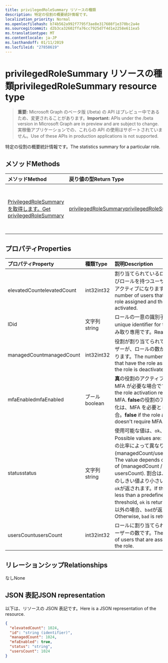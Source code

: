 ```yaml
---
title: privilegedRoleSummary リソースの種類
description: 特定の役割の概要統計情報です。
localization_priority: Normal
ms.openlocfilehash: b74b562a992f7795f3ae8e317608f1e370bc2a4e
ms.sourcegitcommit: d2b3ca32602ffa76cc7925d7f4d1e2258e611ea5
ms.translationtype: MT
ms.contentlocale: ja-JP
ms.lasthandoff: 01/11/2019
ms.locfileid: "27858619"
---
```

# <a name="privilegedrolesummary-resource-type"></a><span data-ttu-id="7111b-103">privilegedRoleSummary リソースの種類</span><span class="sxs-lookup"><span data-stu-id="7111b-103">privilegedRoleSummary resource type</span></span>

> <span data-ttu-id="7111b-104">**重要:** Microsoft Graph のベータ版 (/beta) の API はプレビュー中であるため、変更されることがあります。</span><span class="sxs-lookup"><span data-stu-id="7111b-104">**Important:** APIs under the /beta version in Microsoft Graph are in preview and are subject to change.</span></span> <span data-ttu-id="7111b-105">実稼働アプリケーションでの、これらの API の使用はサポートされていません。</span><span class="sxs-lookup"><span data-stu-id="7111b-105">Use of these APIs in production applications is not supported.</span></span>

<span data-ttu-id="7111b-106">特定の役割の概要統計情報です。</span><span class="sxs-lookup"><span data-stu-id="7111b-106">The statistics summary for a particular role.</span></span>


## <a name="methods"></a><span data-ttu-id="7111b-107">メソッド</span><span class="sxs-lookup"><span data-stu-id="7111b-107">Methods</span></span>

| <span data-ttu-id="7111b-108">メソッド</span><span class="sxs-lookup"><span data-stu-id="7111b-108">Method</span></span>           | <span data-ttu-id="7111b-109">戻り値の型</span><span class="sxs-lookup"><span data-stu-id="7111b-109">Return Type</span></span>    |<span data-ttu-id="7111b-110">説明</span><span class="sxs-lookup"><span data-stu-id="7111b-110">Description</span></span>|
|:---------------|:--------|:----------|
|[<span data-ttu-id="7111b-111">PrivilegedRoleSummary を取得します。</span><span class="sxs-lookup"><span data-stu-id="7111b-111">Get privilegedRoleSummary</span></span>](../api/privilegedrolesummary-get.md) | [<span data-ttu-id="7111b-112">privilegedRoleSummary</span><span class="sxs-lookup"><span data-stu-id="7111b-112">privilegedRoleSummary</span></span>](privilegedrolesummary.md) |<span data-ttu-id="7111b-113">PrivilegedRoleSummary オブジェクトのプロパティと関係を参照してください。</span><span class="sxs-lookup"><span data-stu-id="7111b-113">Read properties and relationships of privilegedRoleSummary object.</span></span>|

## <a name="properties"></a><span data-ttu-id="7111b-114">プロパティ</span><span class="sxs-lookup"><span data-stu-id="7111b-114">Properties</span></span>
| <span data-ttu-id="7111b-115">プロパティ</span><span class="sxs-lookup"><span data-stu-id="7111b-115">Property</span></span>     | <span data-ttu-id="7111b-116">種類</span><span class="sxs-lookup"><span data-stu-id="7111b-116">Type</span></span>   |<span data-ttu-id="7111b-117">説明</span><span class="sxs-lookup"><span data-stu-id="7111b-117">Description</span></span>|
|:---------------|:--------|:----------|
|<span data-ttu-id="7111b-118">elevatedCount</span><span class="sxs-lookup"><span data-stu-id="7111b-118">elevatedCount</span></span>|<span data-ttu-id="7111b-119">int32</span><span class="sxs-lookup"><span data-stu-id="7111b-119">int32</span></span>|<span data-ttu-id="7111b-120">割り当てられているロールおよびロールを持つユーザーの数がアクティブになります。</span><span class="sxs-lookup"><span data-stu-id="7111b-120">The number of users that have the role assigned and the role is activated.</span></span>|
|<span data-ttu-id="7111b-121">ID</span><span class="sxs-lookup"><span data-stu-id="7111b-121">id</span></span>|<span data-ttu-id="7111b-122">文字列</span><span class="sxs-lookup"><span data-stu-id="7111b-122">string</span></span>| <span data-ttu-id="7111b-123">ロールの一意の識別子です。</span><span class="sxs-lookup"><span data-stu-id="7111b-123">The unique identifier for the role.</span></span> <span data-ttu-id="7111b-124">読み取り専用です。</span><span class="sxs-lookup"><span data-stu-id="7111b-124">Read-only.</span></span>|
|<span data-ttu-id="7111b-125">managedCount</span><span class="sxs-lookup"><span data-stu-id="7111b-125">managedCount</span></span>|<span data-ttu-id="7111b-126">int32</span><span class="sxs-lookup"><span data-stu-id="7111b-126">int32</span></span>|<span data-ttu-id="7111b-127">役割が割り当てられているユーザーが、ロールの数が無効になります。</span><span class="sxs-lookup"><span data-stu-id="7111b-127">The number of users that have the role assigned but the role is deactivated.</span></span>|
|<span data-ttu-id="7111b-128">mfaEnabled</span><span class="sxs-lookup"><span data-stu-id="7111b-128">mfaEnabled</span></span>|<span data-ttu-id="7111b-129">ブール</span><span class="sxs-lookup"><span data-stu-id="7111b-129">boolean</span></span>|<span data-ttu-id="7111b-130">**真**の役割のアクティブ化には、MFA が必要な場合です。</span><span class="sxs-lookup"><span data-stu-id="7111b-130">**true** if the role activation requires MFA.</span></span> <span data-ttu-id="7111b-131">**false**の役割のアクティブ化は、MFA を必要としない場合。</span><span class="sxs-lookup"><span data-stu-id="7111b-131">**false** if the role activation doesn't require MFA.</span></span>|
|<span data-ttu-id="7111b-132">status</span><span class="sxs-lookup"><span data-stu-id="7111b-132">status</span></span>|<span data-ttu-id="7111b-133">文字列</span><span class="sxs-lookup"><span data-stu-id="7111b-133">string</span></span>| <span data-ttu-id="7111b-134">使用可能な値は、`ok`、`bad` です。</span><span class="sxs-lookup"><span data-stu-id="7111b-134">Possible values are: `ok`, `bad`.</span></span> <span data-ttu-id="7111b-135">値の比率によって異なります (managedCount/usersCount)。</span><span class="sxs-lookup"><span data-stu-id="7111b-135">The value depends on the ratio of (managedCount / usersCount).</span></span> <span data-ttu-id="7111b-136">割合は、定義済みのしきい値より小さい場合は、`ok`が返されます。</span><span class="sxs-lookup"><span data-stu-id="7111b-136">If the ratio is less than a predefined threshold, `ok` is returned.</span></span> <span data-ttu-id="7111b-137">それ以外の場合、`bad`が返されます。</span><span class="sxs-lookup"><span data-stu-id="7111b-137">Otherwise, `bad` is returned.</span></span>|
|<span data-ttu-id="7111b-138">usersCount</span><span class="sxs-lookup"><span data-stu-id="7111b-138">usersCount</span></span>|<span data-ttu-id="7111b-139">int32</span><span class="sxs-lookup"><span data-stu-id="7111b-139">int32</span></span>|<span data-ttu-id="7111b-140">ロールに割り当てられているユーザーの数です。</span><span class="sxs-lookup"><span data-stu-id="7111b-140">The number of users that are assigned with the role.</span></span>|

## <a name="relationships"></a><span data-ttu-id="7111b-141">リレーションシップ</span><span class="sxs-lookup"><span data-stu-id="7111b-141">Relationships</span></span>
<span data-ttu-id="7111b-142">なし</span><span class="sxs-lookup"><span data-stu-id="7111b-142">None</span></span>


## <a name="json-representation"></a><span data-ttu-id="7111b-143">JSON 表記</span><span class="sxs-lookup"><span data-stu-id="7111b-143">JSON representation</span></span>

<span data-ttu-id="7111b-144">以下は、リソースの JSON 表記です。</span><span class="sxs-lookup"><span data-stu-id="7111b-144">Here is a JSON representation of the resource.</span></span>

<!-- {
  "blockType": "resource",
  "optionalProperties": [

  ],
  "@odata.type": "microsoft.graph.privilegedRoleSummary"
}-->

```json
{
  "elevatedCount": 1024,
  "id": "string (identifier)",
  "managedCount": 1024,
  "mfaEnabled": true,
  "status": "string",
  "usersCount": 1024
}

```

<!-- uuid: 8fcb5dbc-d5aa-4681-8e31-b001d5168d79
2015-10-25 14:57:30 UTC -->
<!-- {
  "type": "#page.annotation",
  "description": "privilegedRoleSummary resource",
  "keywords": "",
  "section": "documentation",
  "tocPath": ""
}-->
